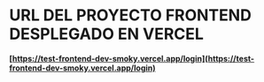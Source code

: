 # URL DEL PROYECTO FRONTEND DESPLEGADO EN VERCEL
**[https://test-frontend-dev-smoky.vercel.app/login](https://test-frontend-dev-smoky.vercel.app/login)**